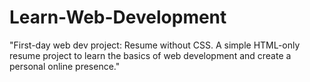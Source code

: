 # Learn-Web-Development
"First-day web dev project: Resume without CSS. A simple HTML-only resume project to learn the basics of web development and create a personal online presence."
